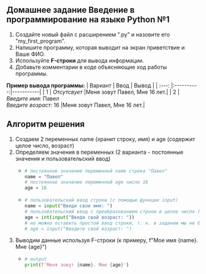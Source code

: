 ## Домашнее задание Введение в программирование на языке Python №1
1. Создайте новый файл с расширением ".py" и назовите его "my_first_program".
2. Напишите программу, которая выводит на экран приветствие и Ваше ФИО.
3. Используйте **F-строки** для вывода информации.
4. Добавьте комментарии в коде объясняющие ход работы программы.

**Пример вывода программы:**
| Вариант | Ввод  | Вывод |
| :---: |:----------:|-----------|
| 1 | *Отсутсвует* |Меня зовут Павел, Мне 16 лет.|
| 2 | *Введите имя:* Павел <br> *Введите возраст:* 16 |Меня зовут Павел, Мне 16 лет.|


## Алгоритм решения 
1. Создаем 2 переменных name (хранит строку, имя) и age (содержит целое число, возраст)
2. Определяем значения в переменных (2 варианта - постоянные значения и пользовательский ввод)
    -  ```py
       # постоянное значение переменной name строка "Павел" 
       name = "Павел"
       # постоянное значение переменной age число 16 
       age = 16 
       ```
    -  ```py
       # пользовательский ввод строки (с помощью функции input)
       name = input("Введи свое имя: ")
       # пользовательский ввод с преобразованием строки в целое число (если пользователь введет не число, то может вызваться ошибка ValueError)
       age = int(input("Введи свой возраст: "))
       # но можно оставить простой ввод строки, т. к. в задании мы не будем делать с ним математические действия
       # age = input("Введите свой возраст: ")
       ```
4. Выводим данные используя F-строки (к примеру, f"Мое имя {name}. Мне {age}")
    - ```py
      # output
      print(f'Меня зовут {name}. Мне {age}')
      ```
